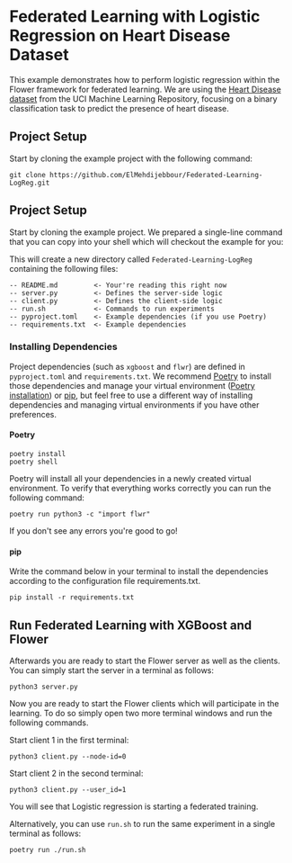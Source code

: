 # Federated Learning with Logistic Regression on Heart Disease Dataset

This example demonstrates how to perform logistic regression within the Flower framework for federated learning. We are using the [Heart Disease dataset](https://archive.ics.uci.edu/dataset/45/heart+disease) from the UCI Machine Learning Repository, focusing on a binary classification task to predict the presence of heart disease.

## Project Setup

Start by cloning the example project with the following command:

```shell
git clone https://github.com/ElMehdijebbour/Federated-Learning-LogReg.git
```

## Project Setup

Start by cloning the example project. We prepared a single-line command that you can copy into your shell which will checkout the example for you:



This will create a new directory called `Federated-Learning-LogReg` containing the following files:

```
-- README.md         <- Your're reading this right now
-- server.py         <- Defines the server-side logic
-- client.py         <- Defines the client-side logic
-- run.sh            <- Commands to run experiments
-- pyproject.toml    <- Example dependencies (if you use Poetry)
-- requirements.txt  <- Example dependencies
```

### Installing Dependencies

Project dependencies (such as `xgboost` and `flwr`) are defined in `pyproject.toml` and `requirements.txt`. We recommend [Poetry](https://python-poetry.org/docs/) to install those dependencies and manage your virtual environment ([Poetry installation](https://python-poetry.org/docs/#installation)) or [pip](https://pip.pypa.io/en/latest/development/), but feel free to use a different way of installing dependencies and managing virtual environments if you have other preferences.

#### Poetry

```shell
poetry install
poetry shell
```

Poetry will install all your dependencies in a newly created virtual environment. To verify that everything works correctly you can run the following command:

```shell
poetry run python3 -c "import flwr"
```

If you don't see any errors you're good to go!

#### pip

Write the command below in your terminal to install the dependencies according to the configuration file requirements.txt.

```shell
pip install -r requirements.txt
```

## Run Federated Learning with XGBoost and Flower

Afterwards you are ready to start the Flower server as well as the clients.
You can simply start the server in a terminal as follows:

```shell
python3 server.py
```

Now you are ready to start the Flower clients which will participate in the learning.
To do so simply open two more terminal windows and run the following commands.

Start client 1 in the first terminal:

```shell
python3 client.py --node-id=0
```

Start client 2 in the second terminal:

```shell
python3 client.py --user_id=1
```

You will see that Logistic regression is starting a federated training.

Alternatively, you can use `run.sh` to run the same experiment in a single terminal as follows:

```shell
poetry run ./run.sh
```

